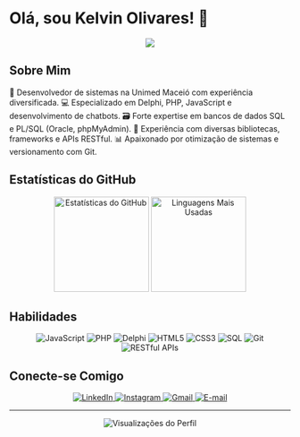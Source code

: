 # Olá, sou Kelvin Olivares! 👋

<div align="center">
  <img src="https://readme-typing-svg.herokuapp.com/?lines=Desenvolvedor+de+Sistemas;Especialista+em+Chatbots;Entusiasta+de+Banco+de+Dados&center=true&width=380&height=45">
</div>

## Sobre Mim

🚀 Desenvolvedor de sistemas na Unimed Maceió com experiência diversificada.
💻 Especializado em Delphi, PHP, JavaScript e desenvolvimento de chatbots.
🗃️ Forte expertise em bancos de dados SQL e PL/SQL (Oracle, phpMyAdmin).
🔧 Experiência com diversas bibliotecas, frameworks e APIs RESTful.
📊 Apaixonado por otimização de sistemas e versionamento com Git.

## Estatísticas do GitHub

<div align="center">
  <img src="https://github-readme-stats.vercel.app/api?username=KelvinOlivares&show_icons=true&count_private=true&hide=prs&theme=radical" alt="Estatísticas do GitHub" height="170"/>
  <img src="https://github-readme-stats.vercel.app/api/top-langs/?username=KelvinOlivares&layout=compact&theme=radical" alt="Linguagens Mais Usadas" height="170"/>
</div>

## Habilidades

<div align="center">
  <img src="https://img.shields.io/badge/-JavaScript-F7DF1E?style=flat-square&logo=javascript&logoColor=black" alt="JavaScript"/>
  <img src="https://img.shields.io/badge/-PHP-777BB4?style=flat-square&logo=php&logoColor=white" alt="PHP"/>
  <img src="https://img.shields.io/badge/-Delphi-EE1F35?style=flat-square&logo=delphi&logoColor=white" alt="Delphi"/>
  <img src="https://img.shields.io/badge/-HTML5-E34F26?style=flat-square&logo=html5&logoColor=white" alt="HTML5"/>
  <img src="https://img.shields.io/badge/-CSS3-1572B6?style=flat-square&logo=css3&logoColor=white" alt="CSS3"/>
  <img src="https://img.shields.io/badge/-SQL-4479A1?style=flat-square&logo=mysql&logoColor=white" alt="SQL"/>
  <img src="https://img.shields.io/badge/-Git-F05032?style=flat-square&logo=git&logoColor=white" alt="Git"/>
  <img src="https://img.shields.io/badge/-RESTful%20APIs-009688?style=flat-square&logo=fastapi&logoColor=white" alt="RESTful APIs"/>
</div>


## Conecte-se Comigo

<div align="center">
  <a href="https://br.linkedin.com/in/kelvinolivares" target="_blank">
    <img src="https://img.shields.io/badge/-LinkedIn-0077B5?style=for-the-badge&logo=linkedin&logoColor=white" alt="LinkedIn"/>
  </a>
  <a href="https://www.instagram.com/kelvinolivaresofc/" target="_blank">
    <img src="https://img.shields.io/badge/-Instagram-E4405F?style=for-the-badge&logo=instagram&logoColor=white" alt="Instagram"/>
  </a>
  <a href="mailto:kelvinolivares1999@gmail.com">
    <img src="https://img.shields.io/badge/-Gmail-D14836?style=for-the-badge&logo=gmail&logoColor=white" alt="Gmail"/>
  </a>
  <a href="mailto:kelvin_olivares@hotmail.com">
    <img src="https://img.shields.io/badge/-Hotmail-0078D4?style=for-the-badge&logo=microsoft-outlook&logoColor=white" alt="E-mail"/>
  </a>
</div>

---

<div align="center">
  <img src="https://komarev.com/ghpvc/?username=KelvinOlivares&color=blueviolet&style=flat-square&label=Visualizações+do+Perfil" alt="Visualizações do Perfil"/>
</div>
